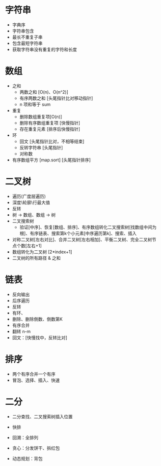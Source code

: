 # 字符串
  - 字典序
  - 字符串包含
  - 最长不重复子串
  - 包含最短字符串
  - 获取字符串没有重复的字符和长度

# 数组
- 之和
  - 两数之和 [O(n)、O(n^2)]
  - 有序两数之和 [头尾指针比对移动指针]
  - n 项和等于 sum
- 重复
  - 删除数组重复项[O(n)]
  - 删除有序数组重复项 [快慢指针]
  - 存在重复元素 [排序后快慢指针]
- 环
  - 回文 [头尾指针比对，不相等结束]
  - 反转字符串 [头尾指针]
  - 对称数
- 有序数组平方 [map.sort] [头尾指针排序]


# 二叉树
- 遍历(广度层遍历)
- 深度\轮廓\行最大值
- 反转
- 树 -> 数组、数组 -> 树
- 二叉搜索树
  - 验证[中序]、恢复[数组、排序]、有序数组转化二叉搜索树[找数组中间为根]、有序链表、搜索第k个小元素[中序遍历第k]、搜索、插入
- 对称二叉树[左右对比]、合并二叉树[左右相加]、平衡二叉树、完全二叉树节点个数[左右+1]
- 数组转化为二叉树 [2*index+1]
- 二叉树的所有路径 & 之和


# 链表
- 反向输出
- 后序遍历
- 反转
- 有环、
- 删除、删除倒数、倒数第K
- 有序合并
- 翻转 n-m
- 回文：[快慢找中，反转比对]


# 排序
  - 两个有序合并一个有序
  - 冒泡、选择、插入、快速

# 二分
  - 二分查找、二叉搜索树插入位置
  - 快排

- 回溯：全排列
- 贪心：分发饼干、拆红包
- 动态规划：背包
